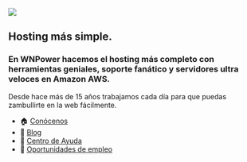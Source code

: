 <a href="https://www.wnpower.com" alt="WNPower Hosting"><img src="https://www.wnpower.com/wp-content/uploads/2019/11/logo-hosting-argentina.png"></a>

## Hosting más simple.

### En WNPower hacemos el hosting más completo con herramientas geniales, soporte fanático y servidores ultra veloces en Amazon AWS.

Desde hace más de 15 años trabajamos cada día para que puedas zambullirte en la web fácilmente.

- 🏠 [Conócenos](https://www.wnpower.net/web-hosting/)
- 📣 [Blog](https://www.wnpower.com/blog/)
- 🛟 [Centro de Ayuda](https://help.wnpower.com/)
- 💼 [Oportunidades de empleo](https://www.wnpower.com/trabaja-en-wnpower/)

